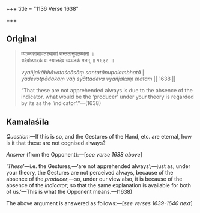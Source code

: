 +++
title = "1136 Verse 1638"

+++
## Original 
>
> व्यञ्जकाभावतश्चासां सन्ततानुपलम्भता ।  
> यदेवोत्पादकं वः स्यात्तदेव व्यञ्जकं मतम् ॥ १६३८ ॥ 
>
> *vyañjakābhāvataścāsāṃ santatānupalambhatā* \|  
> *yadevotpādakaṃ vaḥ syāttadeva vyañjakaṃ matam* \|\| 1638 \|\| 
>
> “That these are not apprehended always is due to the absence of the indicator. what would be the ‘producer’ under your theory is regarded by its as the ‘indicator’.”—(1638)



## Kamalaśīla

*Question*:—If this is so, and the Gestures of the Hand, etc. are eternal, how is it that these are not cognised always?

*Answer* (from the Opponent):—[*see verse 1638 above*]

‘*These*’—i.e. the Gestures,—‘are not apprehended always’;—just as, under your theory, the Gestures are not perceived always, because of the absence of the *producer*,—so, under our view also, it is because of the absence of the *indicator*; so that the same explanation is available for both of us.’—This is what the Opponent means.—(1638)

The above argument is answered as follows:—[*see verses 1639-1640 next*]


